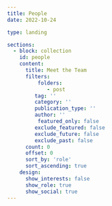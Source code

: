```yaml
---
title: People
date: 2022-10-24

type: landing

sections:
  - block: collection
    id: people
    content:
      title: Meet the Team
      filters:  
      	  folders:
      	     - post
         tag: ''
         category: ''
         publication_type: ''
         author: ''
     	  featured_only: false
         exclude_featured: false
         exclude_future: false
         exclude_past: false
      count: 0
      offset: 0
      sort_by: 'role'
      sort_ascending: true
    design:
      show_interests: false
      show_role: true
      show_social: true
---
```

